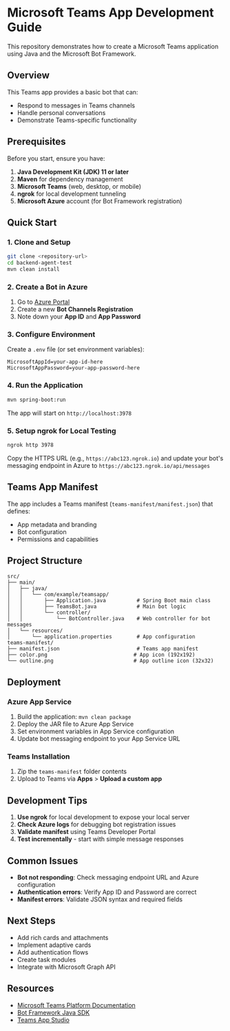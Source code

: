 # Microsoft Teams App Development Guide

This repository demonstrates how to create a Microsoft Teams application using Java and the Microsoft Bot Framework.

## Overview

This Teams app provides a basic bot that can:
- Respond to messages in Teams channels
- Handle personal conversations
- Demonstrate Teams-specific functionality

## Prerequisites

Before you start, ensure you have:

1. **Java Development Kit (JDK) 11 or later**
2. **Maven** for dependency management
3. **Microsoft Teams** (web, desktop, or mobile)
4. **ngrok** for local development tunneling
5. **Microsoft Azure** account (for Bot Framework registration)

## Quick Start

### 1. Clone and Setup

```bash
git clone <repository-url>
cd backend-agent-test
mvn clean install
```

### 2. Create a Bot in Azure

1. Go to [Azure Portal](https://portal.azure.com)
2. Create a new **Bot Channels Registration**
3. Note down your **App ID** and **App Password**

### 3. Configure Environment

Create a `.env` file (or set environment variables):

```env
MicrosoftAppId=your-app-id-here
MicrosoftAppPassword=your-app-password-here
```

### 4. Run the Application

```bash
mvn spring-boot:run
```

The app will start on `http://localhost:3978`

### 5. Setup ngrok for Local Testing

```bash
ngrok http 3978
```

Copy the HTTPS URL (e.g., `https://abc123.ngrok.io`) and update your bot's messaging endpoint in Azure to `https://abc123.ngrok.io/api/messages`

## Teams App Manifest

The app includes a Teams manifest (`teams-manifest/manifest.json`) that defines:
- App metadata and branding
- Bot configuration
- Permissions and capabilities

## Project Structure

```
src/
├── main/
│   ├── java/
│   │   └── com/example/teamsapp/
│   │       ├── Application.java          # Spring Boot main class
│   │       ├── TeamsBot.java             # Main bot logic
│   │       └── controller/
│   │           └── BotController.java    # Web controller for bot messages
│   └── resources/
│       └── application.properties        # App configuration
teams-manifest/
├── manifest.json                         # Teams app manifest
├── color.png                            # App icon (192x192)
└── outline.png                          # App outline icon (32x32)
```

## Deployment

### Azure App Service

1. Build the application: `mvn clean package`
2. Deploy the JAR file to Azure App Service
3. Set environment variables in App Service configuration
4. Update bot messaging endpoint to your App Service URL

### Teams Installation

1. Zip the `teams-manifest` folder contents
2. Upload to Teams via **Apps** > **Upload a custom app**

## Development Tips

1. **Use ngrok** for local development to expose your local server
2. **Check Azure logs** for debugging bot registration issues
3. **Validate manifest** using Teams Developer Portal
4. **Test incrementally** - start with simple message responses

## Common Issues

- **Bot not responding**: Check messaging endpoint URL and Azure configuration
- **Authentication errors**: Verify App ID and Password are correct
- **Manifest errors**: Validate JSON syntax and required fields

## Next Steps

- Add rich cards and attachments
- Implement adaptive cards
- Add authentication flows
- Create task modules
- Integrate with Microsoft Graph API

## Resources

- [Microsoft Teams Platform Documentation](https://docs.microsoft.com/en-us/microsoftteams/platform/)
- [Bot Framework Java SDK](https://github.com/microsoft/botbuilder-java)
- [Teams App Studio](https://docs.microsoft.com/en-us/microsoftteams/platform/concepts/build-and-test/app-studio-overview)